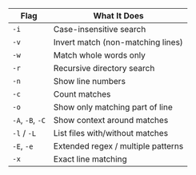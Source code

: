 | Flag             | What It Does                       |
| ---------------- | ---------------------------------- |
| `-i`             | Case-insensitive search            |
| `-v`             | Invert match (non-matching lines)  |
| `-w`             | Match whole words only             |
| `-r`             | Recursive directory search         |
| `-n`             | Show line numbers                  |
| `-c`             | Count matches                      |
| `-o`             | Show only matching part of line    |
| `-A`, `-B`, `-C` | Show context around matches        |
| `-l` / `-L`      | List files with/without matches    |
| `-E`, `-e`       | Extended regex / multiple patterns |
| `-x`             | Exact line matching                |